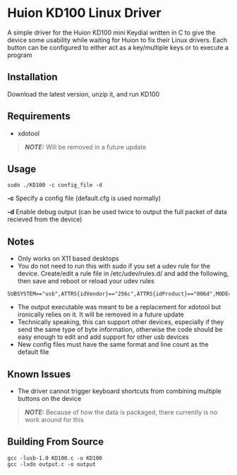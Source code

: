 # Huion KD100 Linux Driver
A simple driver for the Huion KD100 mini Keydial written in C to give the device some usability while waiting for Huion to fix their Linux drivers. Each button can be configured to either act as a key/multiple keys or to execute a program

Installation
------------
Download the latest version, unzip it, and run KD100

Requirements
------------
- xdotool
> **_NOTE:_**  Will be removed in a future update

Usage
-----
```
sudo ./KD100 -c config_file -d
```
**-c**  Specify a config file (default.cfg is used normally)

**-d**  Enable debug output (can be used twice to output the full packet of data recieved from the device)

Notes
-----
- Only works on X11 based desktops
- You do not need to run this with sudo if you set a udev rule for the device. Create/edit a rule file in /etc/udev/rules.d/ and add the following, then save and reboot or reload your udev rules
```
SUBSYSTEM=="usb",ATTRS{idVendor}=="256c",ATTRS{idProduct}=="006d",MODE="0666",GROUP="plugdev"
```
- The output executable was meant to be a replacement for xdotool but ironically relies on it. It will be removed in a future update
- Technically speaking, this can support other devices, especially if they send the same type of byte information, otherwise the code should be easy enough to edit and add support for other usb devices
- New config files must have the same format and line count as the default file

Known Issues
------------
- The driver cannot trigger keyboard shortcuts from combining multiple buttons on the device
> **_NOTE:_**  Because of how the data is packaged, there currently is no work around for this

Building From Source
--------------------
```
gcc -lusb-1.0 KD100.c -o KD100
gcc -lxdo output.c -o output
```
